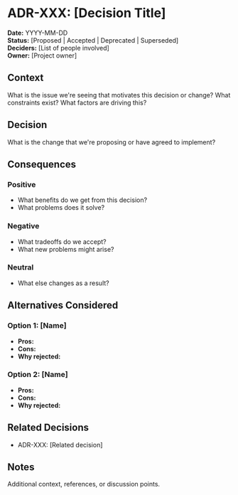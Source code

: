 ﻿# ADR-XXX: [Decision Title]

**Date:** YYYY-MM-DD  
**Status:** [Proposed | Accepted | Deprecated | Superseded]  
**Deciders:** [List of people involved]  
**Owner:** [Project owner]

## Context

What is the issue we're seeing that motivates this decision or change?
What constraints exist? What factors are driving this?

## Decision

What is the change that we're proposing or have agreed to implement?

## Consequences

### Positive
- What benefits do we get from this decision?
- What problems does it solve?

### Negative
- What tradeoffs do we accept?
- What new problems might arise?

### Neutral
- What else changes as a result?

## Alternatives Considered

### Option 1: [Name]
- **Pros:** 
- **Cons:** 
- **Why rejected:** 

### Option 2: [Name]
- **Pros:** 
- **Cons:** 
- **Why rejected:** 

## Related Decisions
- ADR-XXX: [Related decision]

## Notes
Additional context, references, or discussion points.
